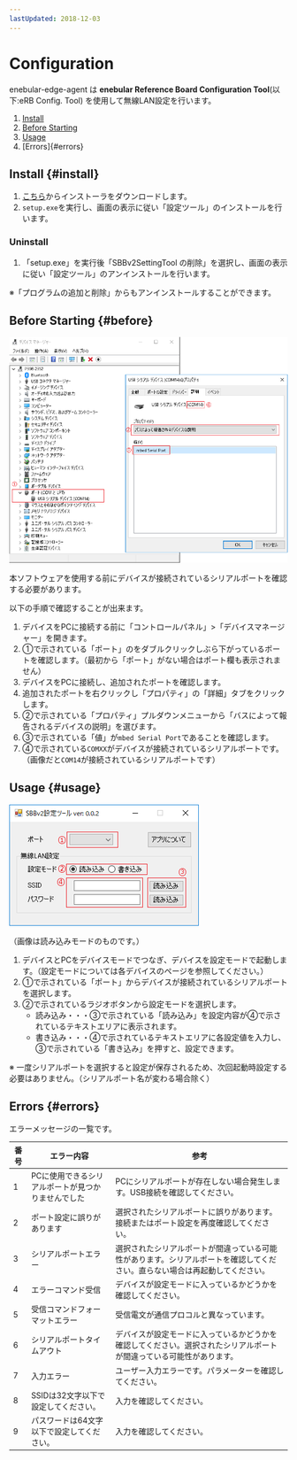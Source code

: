 ```yaml
---
lastUpdated: 2018-12-03
---
```


# Configuration

enebular-edge-agent は **enebular Reference Board Configuration Tool**(以下:eRB Config. Tool) を使用して無線LAN設定を行います。

1. [Install](#install)
1. [Before Starting](#before)
1. [Usage](#usage)
1. [Errors]{#errors}

## Install {#install}

1. [こちら](xxxxxxxxx)からインストーラをダウンロードします。
1. `setup.exe`を実行し、画面の表示に従い「設定ツール」のインストールを行います。

### Uninstall

1. 「setup.exe」を実行後「SBBv2SettingTool の削除」を選択し、画面の表示に従い「設定ツール」のアンインストールを行います。

※「プログラムの追加と削除」からもアンインストールすることができます。


## Before Starting {#before}

![デバイスマネージャー画面](./../../img/EnebularEdgeAgent/Configuration-Dev_man.png)

本ソフトウェアを使用する前にデバイスが接続されているシリアルポートを確認する必要があります。

以下の手順で確認することが出来ます。

1. デバイスをPCに接続する前に「コントロールパネル」>「デバイスマネージャー」を開きます。
1. ①で示されている「ポート」のをダブルクリックしぶら下がっているポートを確認します。（最初から「ポート」がない場合はポート欄も表示されません）
1. デバイスをPCに接続し、追加されたポートを確認します。
1. 追加されたポートを右クリックし「プロパティ」の「詳細」タブをクリックします。
1. ②で示されている「プロパティ」プルダウンメニューから「バスによって報告されるデバイスの説明」を選びます。
1. ③で示されている「値」が`mbed Serial Port`であることを確認します。
1. ④で示されている`COMXX`がデバイスが接続されているシリアルポートです。（画像だと`COM14`が接続されているシリアルポートです）

## Usage {#usage}

![アプリ画面](./../../img/EnebularEdgeAgent/Configuration-GUI.png)

（画像は読み込みモードのものです。）

1. デバイスとPCをデバイスモードでつなぎ、デバイスを設定モードで起動します。（設定モードについては各デバイスのページを参照してください。）
1. ①で示されている「ポート」からデバイスが接続されているシリアルポートを選択します。
1. ②で示されているラジオボタンから設定モードを選択します。
    - 読み込み・・・③で示されている「読み込み」を設定内容が④で示されているテキストエリアに表示されます。
    - 書き込み・・・④で示されているテキストエリアに各設定値を入力し、③で示されている「書き込み」を押すと、設定できます。

※ 一度シリアルポートを選択すると設定が保存されるため、次回起動時設定する必要はありません。（シリアルポート名が変わる場合除く）


## Errors {#errors}

エラーメッセージの一覧です。

| 番号 | エラー内容 | 参考 |
| ------ | --------- | ----------  |
|   1    | PCに使用できるシリアルポートが見つかりませんでした | PCにシリアルポートが存在しない場合発生します。USB接続を確認してください。|
|   2    | ポート設定に誤りがあります | 選択されたシリアルポートに誤りがあります。接続またはポート設定を再度確認してください。
|   3    | シリアルポートエラー| 選択されたシリアルポートが間違っている可能性があります。シリアルポートを確認してください。直らない場合は再起動してください。|
|   4    | エラーコマンド受信| デバイスが設定モードに入っているかどうかを確認してください。|
|   5    | 受信コマンドフォーマットエラー| 受信電文が通信プロコルと異なっています。|
|   6    | シリアルポートタイムアウト | デバイスが設定モードに入っているかどうかを確認してください。選択されたシリアルポートが間違っている可能性があります。|
|   7    | 入力エラー |ユーザー入力エラーです。パラメーターを確認してください。|
|   8    | SSIDは32文字以下で設定してください。| 入力を確認してください。 |
|   9    | パスワードは64文字以下で設定してください。| 入力を確認してください。 |
